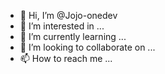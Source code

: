 - 👋 Hi, I’m @Jojo-onedev
- 👀 I’m interested in ...
- 🌱 I’m currently learning ...
- 💞️ I’m looking to collaborate on ...
- 📫 How to reach me ...

<!---
Jojo-onedev/Jojo-onedev is a ✨ special ✨ repository because its `README.md` (this file) appears on your GitHub profile.
You can click the Preview link to take a look at your changes.
--->
